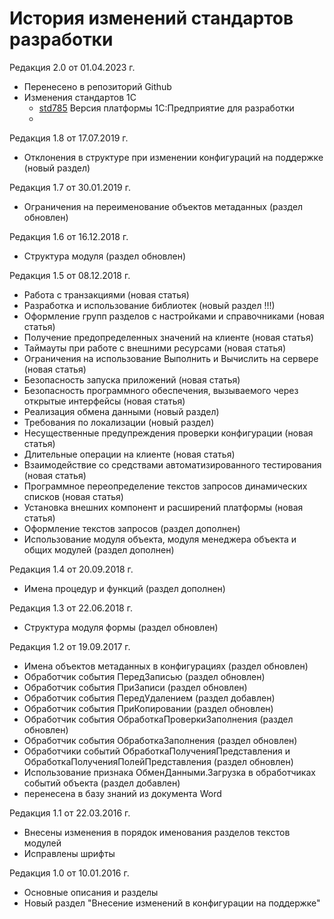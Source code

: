 # История изменений стандартов разработки

Редакция 2.0 от 01.04.2023 г.
* Перенесено в репозиторий Github
* Изменения стандартов 1С
  * [std785](https://its.1c.ru/db/v8std#content:785:hdoc) Версия платформы 1С:Предприятие для разработки
  * 

Редакция 1.8 от 17.07.2019 г.
* Отклонения в структуре при изменении конфигураций на поддержке (новый раздел)
  
Редакция 1.7 от 30.01.2019 г.
* Ограничения на переименование объектов метаданных (раздел обновлен)
  
Редакция 1.6 от 16.12.2018 г.
* Структура модуля (раздел обновлен)
  
Редакция 1.5 от 08.12.2018 г.
* Работа с транзакциями (новая статья)
* Разработка и использование библиотек (новый раздел !!!)
* Оформление групп разделов с настройками и справочниками (новая статья)
* Получение предопределенных значений на клиенте (новая статья)
* Таймауты при работе с внешними ресурсами (новая статья)
* Ограничения на использование Выполнить и Вычислить на сервере (новая статья)
* Безопасность запуска приложений (новая статья)
* Безопасность программного обеспечения, вызываемого через открытые интерфейсы (новая статья)
* Реализация обмена данными (новый раздел)
* Требования по локализации (новый раздел)
* Несущественные предупреждения проверки конфигурации (новая статья)
* Длительные операции на клиенте (новая статья)
* Взаимодействие со средствами автоматизированного тестирования (новая статья)
* Программное переопределение текстов запросов динамических списков (новая статья)
* Установка внешних компонент и расширений платформы (новая статья)
* Оформление текстов запросов (раздел дополнен)
* Использование модуля объекта, модуля менеджера объекта и общих модулей (раздел дополнен)

Редакция 1.4 от 20.09.2018 г.
* Имена процедур и функций (раздел дополнен)
  
Редакция 1.3 от 22.06.2018 г.
* Структура модуля формы (раздел обновлен)
  
Редакция 1.2 от 19.09.2017 г.
* Имена объектов метаданных в конфигурациях (раздел обновлен)
* Обработчик события ПередЗаписью (раздел обновлен)
* Обработчик события ПриЗаписи (раздел обновлен)
* Обработчик события ПередУдалением (раздел добавлен)
* Обработчик события ПриКопировании (раздел обновлен)
* Обработчик события ОбработкаПроверкиЗаполнения (раздел обновлен)
* Обработчик события ОбработкаЗаполнения (раздел обновлен)
* Обработчики событий ОбработкаПолученияПредставления и ОбработкаПолученияПолейПредставления (раздел обновлен)
* Использование признака ОбменДанными.Загрузка в обработчиках событий объекта (раздел добавлен)
* перенесена в базу знаний из документа Word

Редакция 1.1 от 22.03.2016 г.
* Внесены изменения в порядок именования разделов текстов модулей
* Исправлены шрифты

Редакция 1.0 от 10.01.2016 г.
* Основные описания и разделы
* Новый раздел "Внесение изменений в конфигурации на поддержке"